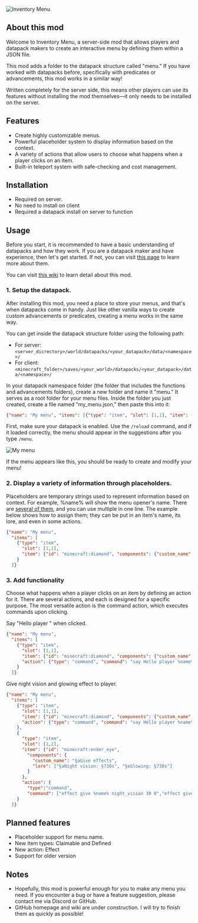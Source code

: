 ![Inventory Menu](https://cdn.modrinth.com/data/cached_images/9e0762c520df14b7803ae5d6800f72557284ee4a_0.webp)

## **About this mod**
Welcome to Inventory Menu, a server-side mod that allows players and datapack makers to create an interactive menu by defining them within a JSON file.

This mod adds a folder to the datapack structure called "menu." If you have worked with datapacks before, specifically with predicates or advancements, this mod works in a similar way!

Written completely for the server side, this means other players can use its features without installing the mod themselves—it only needs to be installed on the server.

## Features

- Create highly customizable menus.
- Powerful placeholder system to display information based on the context.
- A variety of actions that allow users to choose what happens when a player clicks on an item.
- Built-in teleport system with safe-checking and cost management.

## Installation

- Required on server.
- No need to install on client
- Required a datapack install on server to function

## Usage

Before you start, it is recommended to have a basic understanding of datapacks and how they work. If you are a datapack maker and have experience, then let's get started. If not, you can visit [this page](https://minecraft.wiki/w/Tutorial:Creating_a_data_pack) to learn more about them.

You can visit [this wiki](https://github.com/tqcuong2000/inventory-menu/wiki) to learn detail about this mod.

### 1. Setup the datapack.


After installing this mod, you need a place to store your menus, and that's when datapacks come in handy. Just like other vanilla ways to create custom advancements or predicates, creating a menu works in the same way.

You can get inside the datapack structure folder using the following path:

- For server: `<server_dicrectory>/world/datapacks/<your_datapack>/data/<namespace>/`
- For client: `<minecraft_folder>/saves/<your_world>/datapacks/<your_datapack>/data/<namespace>/`

In your datapack namespace folder (the folder that includes the functions and advancements folders), create a new folder and name it "menu." It serves as a root folder for your menu files. Inside the folder you just created, create a file named "my_menu.json," then paste this into it:

```json
{"name": "My menu", "items": [{"type": "item", "slot": [1,1], "item": {"id": "minecraft:diamond"}}]}
```
First, make sure your datapack is enabled. Use the `/reload` command, and if it loaded correctly, the menu should appear in the suggestions after you type `/menu`.

![My menu](https://cdn.modrinth.com/data/cached_images/97ec91323344188defb9c128ce6bc874017d1f1b.png)

If the menu appears like this, you should be ready to create and modify your menu!

### 2. Display a variety of information through placeholders.


Placeholders are temporary strings used to represent information based on context. For example, %name% will show the menu opener's name. There are [several of them](https://github.com/tqcuong2000/inventory-menu/wiki/Placeholders), and you can use multiple in one line. The example below shows how to assign them; they can be put in an item's name, its lore, and even in some actions.


```json
{"name": "My menu", 
  "items": [
    {"type": "item", 
      "slot": [1,1], 
      "item": {"id": "minecraft:diamond", "components": {"custom_name": "§b%name%'s diamond!"}}
    }
  ]}
```

### 3. Add functionality


Choose what happens when a player clicks on an item by defining an action for it. There are several actions, and each is designed for a specific purpose. The most versatile action is the command action, which executes commands upon clicking.

Say "Hello player <name>" when clicked.

```json
{"name": "My menu",
  "items": [
    {"type": "item",
      "slot": [1,1],
      "item": {"id": "minecraft:diamond", "components": {"custom_name": "§b%name%'s diamond!"}},
      "action": {"type": "command", "command": "say Hello player %name%"}
    }
  ]}
```
Give night vision and glowing effect to player.


```json
{"name": "My menu",
  "items": [
    {"type": "item",
      "slot": [1,1],
      "item": {"id": "minecraft:diamond", "components": {"custom_name": "§b%name%'s diamond!"}},
      "action": {"type": "command", "command": "say Hello player %name%"}
    },
    {
      "type": "item",
      "slot": [1,2],
      "item": {"id": "minecraft:ender_eye",
        "components": {
          "custom_name": "§aGive effects",
          "lore": ["§aNight vision: §730s", "§eGlowing: §730s"]
        }
      },
      "action": {
        "type":"command",
        "command": ["effect give %name% night_vision 30 0","effect give %name% glowing 30 0"]}
    }
  ]}
```
## Planned features

- Placeholder support for menu name.
- New item types: Claimable and Defined
- New action: Effect
- Support for older version

## Notes

- Hopefully, this mod is powerful enough for you to make any menu you need. If you encounter a bug or have a feature suggestion, please contact me via Discord or GitHub.
- GitHub homepage and wiki are under construction. I will try to finish them as quickly as possible!







